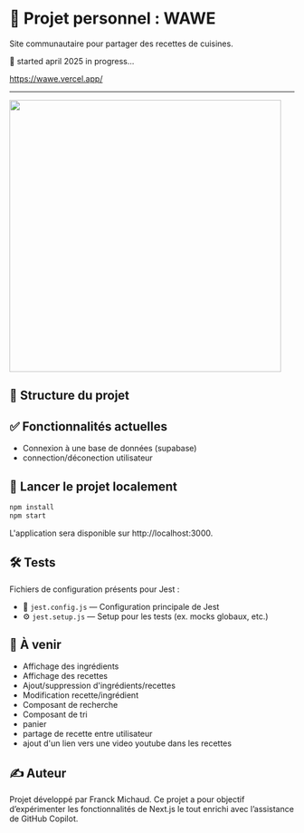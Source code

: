 # 🍲 Projet personnel : WAWE

Site communautaire pour partager des recettes de cuisines.

📅 started april 2025
in progress...

https://wawe.vercel.app/

---

<img src="" width="480" height=auto>

## 📁 Structure du projet

## ✅ Fonctionnalités actuelles

- Connexion à une base de données (supabase)
- connection/déconection utilisateur

## 🚀 Lancer le projet localement

```bash
npm install
npm start
```

L'application sera disponible sur http://localhost:3000.

## 🛠️ Tests

Fichiers de configuration présents pour Jest :

- 🧪 `jest.config.js` — Configuration principale de Jest
- ⚙️ `jest.setup.js` — Setup pour les tests (ex. mocks globaux, etc.)

## 🧠 À venir

- Affichage des ingrédients
- Affichage des recettes
- Ajout/suppression d'ingrédients/recettes
- Modification recette/ingrédient
- Composant de recherche
- Composant de tri
- panier
- partage de recette entre utilisateur
- ajout d'un lien vers une video youtube dans les recettes

## ✍️ Auteur

Projet développé par Franck Michaud.
Ce projet a pour objectif d’expérimenter les fonctionnalités de Next.js le tout enrichi avec l’assistance de GitHub Copilot.
